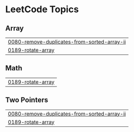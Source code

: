 

<!---LeetCode Topics Start-->
# LeetCode Topics
## Array
|  |
| ------- |
| [0080-remove-duplicates-from-sorted-array-ii](https://github.com/aastha-0711/DSA/tree/master/0080-remove-duplicates-from-sorted-array-ii) |
| [0189-rotate-array](https://github.com/aastha-0711/DSA/tree/master/0189-rotate-array) |
## Math
|  |
| ------- |
| [0189-rotate-array](https://github.com/aastha-0711/DSA/tree/master/0189-rotate-array) |
## Two Pointers
|  |
| ------- |
| [0080-remove-duplicates-from-sorted-array-ii](https://github.com/aastha-0711/DSA/tree/master/0080-remove-duplicates-from-sorted-array-ii) |
| [0189-rotate-array](https://github.com/aastha-0711/DSA/tree/master/0189-rotate-array) |
<!---LeetCode Topics End-->